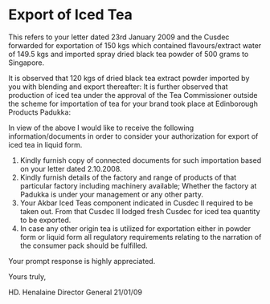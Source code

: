 # Export of Iced Tea

This refers to your letter dated 23rd January 2009 and the Cusdec forwarded for exportation of 150 kgs which contained flavours/extract water of 149.5 kgs and imported spray dried black tea powder of 500 grams to Singapore.

It is observed that 120 kgs of dried black tea extract powder imported by you with blending and export thereafter: It is further observed that production of iced tea under the approval of the Tea Commissioner outside the scheme for importation of tea for your brand took place at Edinborough Products Padukka:

In view of the above I would like to receive the following information/documents in order to consider your authorization for export of iced tea in liquid form.

1. Kindly furnish copy of connected documents for such importation based on your letter dated 2.10.2008.
2. Kindly furnish details of the factory and range of products of that particular factory including machinery available; Whether the factory at Padukka is under your management or any other party.
3. Your Akbar Iced Teas component indicated in Cusdec II required to be taken out. From that Cusdec II lodged fresh Cusdec for iced tea quantity to be exported.
4. In case any other origin tea is utilized for exportation either in powder form or liquid form all regulatory requirements relating to the narration of the consumer pack should be fulfilled.

Your prompt response is highly appreciated.

Yours truly,

HD. Henalaine
Director General
21/01/09